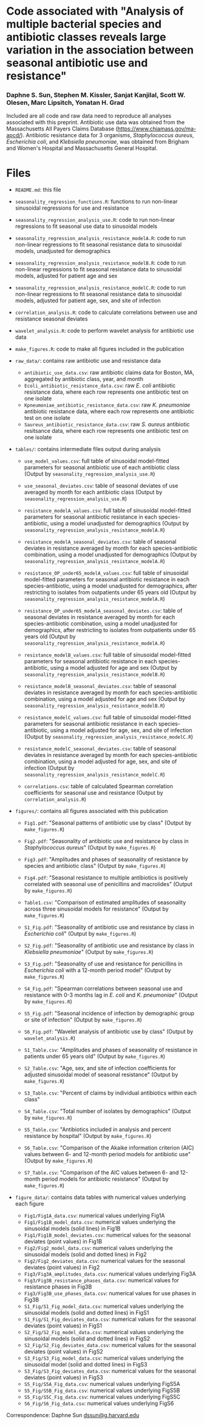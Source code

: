 # Code associated with "Analysis of multiple bacterial species and antibiotic classes reveals large variation in the association between seasonal antibiotic use and resistance"

### Daphne S. Sun, Stephen M. Kissler, Sanjat Kanjilal, Scott W. Olesen, Marc Lipsitch, Yonatan H. Grad

Included are all code and raw data need to reproduce all analyses associated with this preprint. Antibiotic use data was obtained from the Massachusetts All Payers Claims Database (https://www.chiamass.gov/ma-apcd/). Antibiotic resistance data for 3 organisms, *Staphylococcus aureus*, *Escherichia coli*, and *Klebsiella pneumoniae*, was obtained from Brigham and Women's Hospital and Massachusetts General Hospital. 

# Files 
- `README.md`: this file

- `seasonality_regression_functions.R`: functions to run non-linear sinusoidal regressions for use and resistance
- `seasonality_regression_analysis_use.R`: code to run non-linear regressions to fit seasonal use data to sinusoidal models
- `seasonality_regression_analysis_resistance_modelA.R`: code to run non-linear regressions to fit seasonal resistance data to sinusoidal models, unadjusted for demographics
- `seasonality_regression_analysis_resistance_modelB.R`: code to run non-linear regressions to fit seasonal resistance data to sinusoidal models, adjusted for patient age and sex
- `seasonality_regression_analysis_resistance_modelC.R`: code to run non-linear regressions to fit seasonal resistance data to sinusoidal models, adjusted for patient age, sex, and site of infection
- `correlation_analysis.R`: code to calculate correlations between use and resistance seasonal deviates 
- `wavelet_analysis.R`: code to perform wavelet analysis for antibiotic use data
- `make_figures.R`: code to make all figures included in the publication 

- `raw_data/`: contains raw antibiotic use and resistance data
  - `antibiotic_use_data.csv`: raw antibiotic claims data for Boston, MA, aggregated by antibiotic class, year, and month
  - `Ecoli_antibiotic_resistance_data.csv`: raw *E. coli* antibiotic resistance data, where each row represents one antibiotic test on one isolate
  - `Kpneumoniae_antibiotic_resistance_data.csv`: raw *K. pneumoniae* antibiotic resistance data, where each row represents one antibiotic test on one isolate 
  - `Saureus_antibiotic_resistance_data.csv`: raw *S. aureus* antibiotic resitsance data, where each row represents one antibiotic test on one isolate

- `tables/`: contains intermediate files output during analysis
  - `use_model_values.csv`: full table of sinusoidal model-fitted parameters for seasonal antibiotic use of each antibiotic class (Output by `seasonality_regression_analysis_use.R`)
  - `use_seasonal_deviates.csv`: table of seasonal deviates of use averaged by month for each antibiotic class (Output by `seasonality_regression_analysis_use.R`)
  
  - `resistance_modelA_values.csv`: full table of sinusoidal model-fitted parameters for seasonal antibiotic resistance in each species-antibiotic, using a model unadjusted for demographics (Output by `seasonality_regression_analysis_resistance_modelA.R`)
  - `resistance_modelA_seasonal_deviates.csv`: table of seasonal deviates in resistance averaged by month for each species-antibiotic combination, using a model unadjusted for demographics (Output by `seasonality_regression_analysis_resistance_modelA.R`)
  
  - `resistance_OP_under65_modelA_values.csv`: full table of sinusoidal model-fitted parameters for seasonal antibiotic resistance in each species-antibiotic, using a model unadjusted for demographics, after restricting to isolates from outpatients under 65 years old (Output by `seasonality_regression_analysis_resistance_modelA.R`)
  - `resistance_OP_under65_modelA_seasonal_deviates.csv`: table of seasonal deviates in resistance averaged by month for each species-antibiotic combination, using a model unadjusted for demographics, after restricting to isolates from outpatients under 65 years old (Output by `seasonality_regression_analysis_resistance_modelA.R`)
  
  - `resistance_modelB_values.csv`: full table of sinusoidal model-fitted parameters for seasonal antibiotic resistance in each species-antibiotic, using a model adjusted for age and sex (Output by `seasonality_regression_analysis_resistance_modelB.R`)
  - `resistance_modelB_seasonal_deviates.csv`: table of seasonal deviates in resistance averaged by month for each species-antibiotic combination, using a model adjusted for age and sex (Output by `seasonality_regression_analysis_resistance_modelB.R`)
 
  - `resistance_modelC_values.csv`: full table of sinusoidal model-fitted parameters for seasonal antibiotic resistance in each species-antibiotic, using a model adjusted for age, sex, and site of infection (Output by `seasonality_regression_analysis_resistance_modelC.R`)
  - `resistance_modelC_seasonal_deviates.csv`: table of seasonal deviates in resistance averaged by month for each species-antibiotic combination, using a model adjusted for age, sex, and site of infection (Output by `seasonality_regression_analysis_resistance_modelC.R`)
  
  - `correlations.csv`: table of calculated Spearman correlation coefficients for seasonal use and resistance (Output by `correlation_analysis.R`)

- `figures/`: contains all figures associated with this publication
  - `Fig1.pdf`: "Seasonal patterns of antibiotic use by class" (Output by `make_figures.R`)
  - `Fig2.pdf`: "Seasonality of antibiotic use and resistance by class in *Staphylococcus aureus*" (Output by `make_figures.R`)
  - `Fig3.pdf`: "Amplitudes and phases of seasonality of resistance by species and antibiotic class" (Output by `make_figures.R`)
  - `Fig4.pdf`: "Seasonal resistance to multiple antibiotics is positively correlated with seasonal use of penicillins and macrolides" (Output by `make_figures.R`)
  - `Table1.csv`: "Comparison of estimated amplitudes of seasonality across three sinusoidal models for resistance" (Output by `make_figures.R`)
  
  - `S1_Fig.pdf`: "Seasonality of antibiotic use and resistance by class in *Escherichia coli*" (Output by `make_figures.R`)
  - `S2_Fig.pdf`: "Seasonality of antibiotic use and resistance by class in *Klebsiella pneumoniae*" (Output by `make_figures.R`)
  - `S3_Fig.pdf`: "Seasonality of use and resistance for penicillins in *Escherichia coli* with a 12-month period model" (Output by `make_figures.R`)
  - `S4_Fig.pdf`: "Spearman correlations between seasonal use and resistance with 0-3 months lag in *E. coli* and *K. pneumoniae*" (Output by `make_figures.R`)
  - `S5_Fig.pdf`: "Seasonal incidence of infection by demographic group or site of infection" (Output by `make_figures.R`)
  - `S6_Fig.pdf`: "Wavelet analysis of antibiotic use by class" (Output by `wavelet_analysis.R`)
  
  - `S1_Table.csv`: "Amplitudes and phases of seasonality of resistance in patients under 65 years old" (Output by `make_figures.R`)
  - `S2_Table.csv`: "Age, sex, and site of infection coefficients for adjusted sinusoidal model of seasonal resistance" (Output by `make_figures.R`)
  - `S3_Table.csv`: "Percent of claims by individual antibiotics within each class"
  - `S4_Table.csv`: "Total number of isolates by demographics" (Output by `make_figures.R`)
  - `S5_Table.csv`: "Antibiotics included in analysis and percent resistance by hospital" (Output by `make_figures.R`)
  - `S6_Table.csv`: "Comparison of the Akaike information criterion (AIC) values between 6- and 12-month period models for antibiotic use" (Output by `make_figures.R`)
  - `S7_Table.csv`: "Comparison of the AIC values between 6- and 12-month period models for antibiotic resistance" (Output by `make_figures.R`)
  
- `figure_data/`: contains data tables with numerical values underlying each figure
  - `Fig1/Fig1A_data.csv`: numerical values underlying Fig1A
  - `Fig1/Fig1B_model_data.csv`: numerical values underlying the sinusoidal models (solid lines) in Fig1B
  - `Fig1/Fig1B_model_deviates.csv`: numerical values for the seasonal deviates (point values) in Fig1B
  - `Fig2/Fig2_model_data.csv`: numerical values underlying the sinusoidal models (solid and dotted lines) in Fig2
  - `Fig2/Fig2_deviates_data.csv`: numerical values for the seasonal deviates (point values) in Fig2
  - `Fig3/Fig3A_amplitudes_data.csv`: numerical values underlying Fig3A
  - `Fig3/Fig3B_resistance_phases_data.csv`: numerical values for resistance phases in Fig3B
  - `Fig3/Fig3B_use_phases_data.csv`: numerical values for use phases in Fig3B
  - `S1_Fig/S1_Fig_model_data.csv`: numerical values underlying the sinusoidal models (solid and dotted lines) in FigS1
  - `S1_Fig/S1_Fig_deviates_data.csv`: numerical values for the seasonal deviates (point values) in FigS1
  - `S2_Fig/S2_Fig_model_data.csv`: numerical values underlying the sinusoidal models (solid and dotted lines) in FigS2
  - `S2_Fig/S2_Fig_deviates_data.csv`: numerical values for the seasonal deviates (point values) in FigS2
  - `S3_Fig/S3_Fig_model_data.csv`: numerical values underlying the sinusoidal model (solid and dotted lines) in FigS3
  - `S3_Fig/S3_Fig_deviates_data.csv`: numerical values for the seasonal deviates (point values) in FigS3
  - `S5_Fig/S5A_Fig_data.csv`: numerical values underlying FigS5A
  - `S5_Fig/S5B_Fig_data.csv`: numerical values underlying FigS5B
  - `S5_Fig/S5C_Fig_data.csv`: numerical values underlying FigS5C
  - `S6_Fig/S6_Fig_data.csv`: numerical values underlying FigS6
  


Correspondence: Daphne Sun <dssun@g.harvard.edu>
